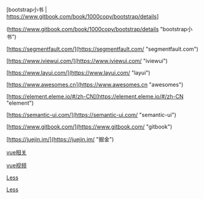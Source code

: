 [bootstrap小书 | https://www.gitbook.com/book/1000copy/bootstrap/details]

(https://www.gitbook.com/book/1000copy/bootstrap/details "bootstrap小书")

[https://segmentfault.com/](https://segmentfault.com/ "segmentfault.com")

[https://www.iviewui.com/](https://www.iviewui.com/ "iviewui")

[https://www.layui.com/](https://www.layui.com/ "layui")

[https://www.awesomes.cn](https://www.awesomes.cn "awesomes")

[https://element.eleme.io/#/zh-CN](https://element.eleme.io/#/zh-CN "element")

[https://semantic-ui.com/](https://semantic-ui.com/ "semantic-ui")

[https://www.gitbook.com/](https://www.gitbook.com/ "gitbook")

[https://juejin.im/](https://juejin.im/ "掘金")

[vue相关](https://github.com/vuejs/awesome-vue "vue相关")

[vue视频](https://www.laravist.com/ "vue视频") 

[Less](http://www.bootcss.com/p/lesscss/#docs "Less语法") 

[Less](http://less.bootcss.com/ "Less特性")



